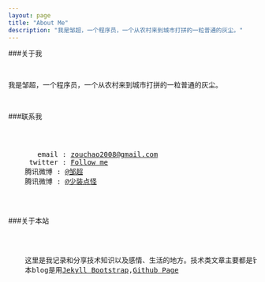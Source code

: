 ```yaml
---
layout: page
title: "About Me"
description: "我是邹超，一个程序员，一个从农村来到城市打拼的一粒普通的灰尘。"
---
```

###关于我  

<pre>
  <p>我是邹超，一个程序员，一个从农村来到城市打拼的一粒普通的灰尘。</p>
</pre>

###联系我  

<pre>
  <p>
       email : <a href="mailto:zouchao2008@gamil.com">zouchao2008@gmail.com</a>
     twitter : <a href="http://twitter.com/zouchao" target="_blank">Follow me</a>
    腾讯微博 : <a href="http://t.qq.com/zouchao" target="_blank"><span class="label label-info">@邹超</span></a>
    腾讯微博 : <a href="http://t.qq.com/zouchao" target="_blank"><span class="label label-info">@少装点怪</span></a>
  </p>
</pre>

###关于本站  

<pre>
  <p>
    这里是我记录和分享技术知识以及感情、生活的地方。技术类文章主要都是针对WEB开发的！凡是非本人原创文章均会注明出处。凡是转载者请保留文章出处信息，谢谢！！
    本blog是用<a href="http://jekyllbootstrap.com/" target="_blank">Jekyll Bootstrap</a>,<a href="http://pages.github.com/" target="_blank">Github Page</a>
  </p>
</pre>  

